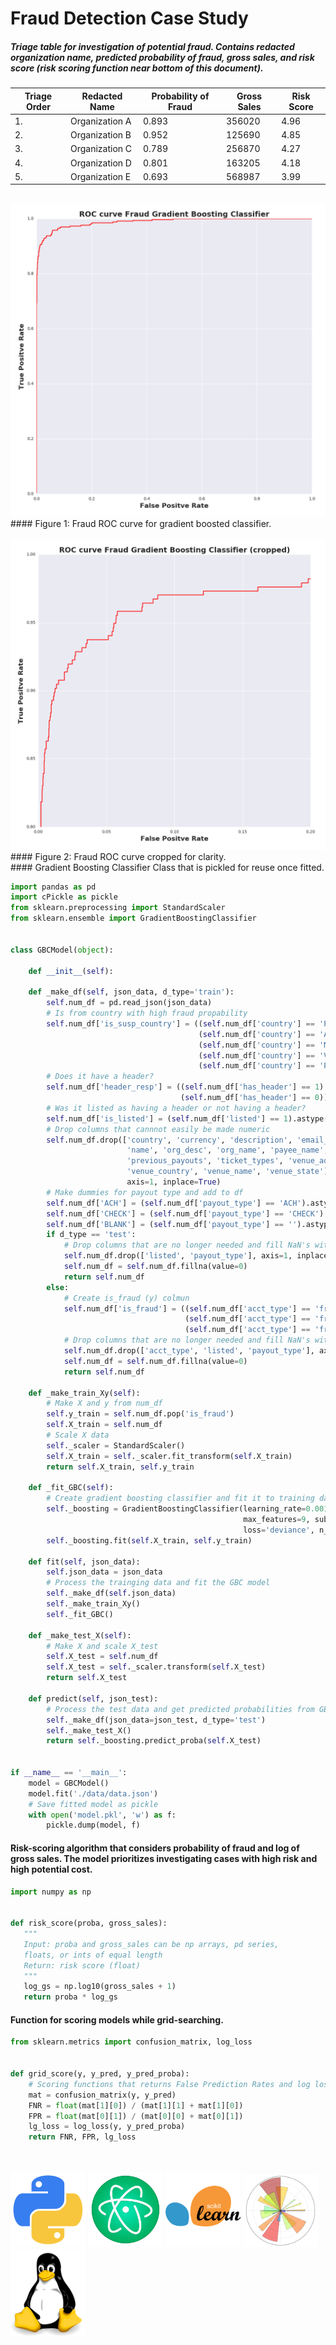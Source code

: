 # Fraud Detection Case Study


##### Triage table for investigation of potential fraud. Contains redacted organization name, predicted probability of fraud, gross sales, and risk score (risk scoring function near bottom of this document).

| Triage Order | Redacted Name  | Probability of Fraud | Gross Sales | Risk Score |
|--------------|----------------|----------------------|-------------|------------|
| 1.           | Organization A | 0.893                | 356020      | 4.96       |
| 2.           | Organization B | 0.952                | 125690      | 4.85       |
| 3.           | Organization C | 0.789                | 256870      | 4.27       |
| 4.           | Organization D | 0.801                | 163205      | 4.18       |
| 5.           | Organization E | 0.693                | 568987      | 3.99       |
<br>
<img src="images/fraud_roc.png" width="600">
#### Figure 1: Fraud ROC curve for gradient boosted classifier.
<br>
<br>
<img src="images/fraud_roc_cropped.png" width="600">
#### Figure 2: Fraud ROC curve cropped for clarity.
<br>
#### Gradient Boosting Classifier Class that is pickled for reuse once fitted.

```python
import pandas as pd
import cPickle as pickle
from sklearn.preprocessing import StandardScaler
from sklearn.ensemble import GradientBoostingClassifier


class GBCModel(object):

    def __init__(self):

    def _make_df(self, json_data, d_type='train'):
        self.num_df = pd.read_json(json_data)
        # Is from country with high fraud propability
        self.num_df['is_susp_country'] = ((self.num_df['country'] == 'PH') |
                                          (self.num_df['country'] == 'A1') |
                                          (self.num_df['country'] == 'MA') |
                                          (self.num_df['country'] == 'VN') |
                                          (self.num_df['country'] == 'PK')).astype(int)
        # Does it have a header?
        self.num_df['header_resp'] = ((self.num_df['has_header'] == 1) |
                                      (self.num_df['has_header'] == 0)).astype(int)
        # Was it listed as having a header or not having a header?
        self.num_df['is_listed'] = (self.num_df['listed'] == 1).astype(int)
        # Drop columns that cannnot easily be made numeric
        self.num_df.drop(['country', 'currency', 'description', 'email_domain',
                          'name', 'org_desc', 'org_name', 'payee_name',
                          'previous_payouts', 'ticket_types', 'venue_address',
                          'venue_country', 'venue_name', 'venue_state'],
                          axis=1, inplace=True)
        # Make dummies for payout type and add to df
        self.num_df['ACH'] = (self.num_df['payout_type'] == 'ACH').astype(int)
        self.num_df['CHECK'] = (self.num_df['payout_type'] == 'CHECK').astype(int)
        self.num_df['BLANK'] = (self.num_df['payout_type'] == '').astype(int)
        if d_type == 'test':
            # Drop columns that are no longer needed and fill NaN's with zero
            self.num_df.drop(['listed', 'payout_type'], axis=1, inplace=True)
            self.num_df = self.num_df.fillna(value=0)
            return self.num_df
        else:
            # Create is_fraud (y) colmun
            self.num_df['is_fraud'] = ((self.num_df['acct_type'] == 'fraudster') |
                                       (self.num_df['acct_type'] == 'fraudster_event') |
                                       (self.num_df['acct_type'] == 'fraudster_att')).astype(int)
            # Drop columns that are no longer needed and fill NaN's with zero
            self.num_df.drop(['acct_type', 'listed', 'payout_type'], axis=1, inplace=True)
            self.num_df = self.num_df.fillna(value=0)
            return self.num_df

    def _make_train_Xy(self):
        # Make X and y from num_df
        self.y_train = self.num_df.pop('is_fraud')
        self.X_train = self.num_df
        # Scale X data
        self._scaler = StandardScaler()
        self.X_train = self._scaler.fit_transform(self.X_train)
        return self.X_train, self.y_train

    def _fit_GBC(self):
        # Create gradient boosting classifier and fit it to training data
        self._boosting = GradientBoostingClassifier(learning_rate=0.001, max_depth=6,
                                                    max_features=9, subsample=0.9,
                                                    loss='deviance', n_estimators=10000)
        self._boosting.fit(self.X_train, self.y_train)

    def fit(self, json_data):
        self.json_data = json_data
        # Process the trainging data and fit the GBC model
        self._make_df(self.json_data)
        self._make_train_Xy()
        self._fit_GBC()

    def _make_test_X(self):
        # Make X and scale X_test
        self.X_test = self.num_df
        self.X_test = self._scaler.transform(self.X_test)
        return self.X_test

    def predict(self, json_test):
        # Process the test data and get predicted probabilities from GBC model
        self._make_df(json_data=json_test, d_type='test')
        self._make_test_X()
        return self._boosting.predict_proba(self.X_test)


if __name__ == '__main__':
    model = GBCModel()
    model.fit('./data/data.json')
    # Save fitted model as pickle
    with open('model.pkl', 'w') as f:
        pickle.dump(model, f)

```

#### Risk-scoring algorithm that considers probability of fraud and log of gross sales. The model prioritizes investigating cases with high risk and high potential cost.

```python
import numpy as np


def risk_score(proba, gross_sales):
   """
   Input: proba and gross_sales can be np arrays, pd series,
   floats, or ints of equal length
   Return: risk score (float)
   """
   log_gs = np.log10(gross_sales + 1)
   return proba * log_gs
  ```

#### Function for scoring models while grid-searching.

```python
from sklearn.metrics import confusion_matrix, log_loss


def grid_score(y, y_pred, y_pred_proba):
    # Scoring functions that returns False Prediction Rates and log loss
    mat = confusion_matrix(y, y_pred)
    FNR = float(mat[1][0]) / (mat[1][1] + mat[1][0])
    FPR = float(mat[0][1]) / (mat[0][0] + mat[0][1])
    lg_loss = log_loss(y, y_pred_proba)
    return FNR, FPR, lg_loss
```
<br>
<br>
<img src="images/logos/python.png" width="120">
<img src="images/logos/atom.png" width="120">
<img src="images/logos/sklearn.png" width="120">
<img src="images/logos/matplotlib.png" width="120">
<img src="images/logos/linux.png" width="120">
